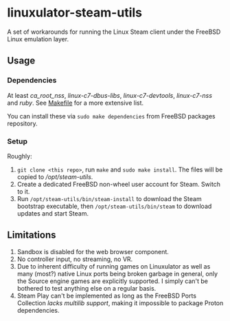 # linuxulator-steam-utils

A set of workarounds for running the Linux Steam client under the FreeBSD Linux emulation layer.

## Usage

### Dependencies

At least *ca_root_nss*, *linux-c7-dbus-libs*, *linux-c7-devtools*, *linux-c7-nss* and *ruby*.
See [Makefile] for a more extensive list.

You can install these via `sudo make dependencies` from FreeBSD packages
repository.

### Setup

Roughly:

1. `git clone <this repo>`, run `make` and `sudo make install`. The files will be copied to */opt/steam-utils*.
1. Create a dedicated FreeBSD non-wheel user account for Steam. Switch to it.
1. Run `/opt/steam-utils/bin/steam-install` to download the Steam bootstrap executable, then `/opt/steam-utils/bin/steam` to download updates and start Steam.

## Limitations

1. Sandbox is disabled for the web browser component.
1. No controller input, no streaming, no VR.
1. Due to inherent difficulty of running games on Linuxulator as well as many (most?) native Linux ports being broken garbage in general, only the Source engine games are explicitly supported. I simply can't be bothered to test anything else on a regular basis.
1. Steam Play can't be implemented as long as the FreeBSD Ports Collection *lacks multilib support*, making it impossible to package Proton dependencies.

[Makefile]: https://github.com/shkhln/linuxulator-steam-utils/blob/master/Makefile
